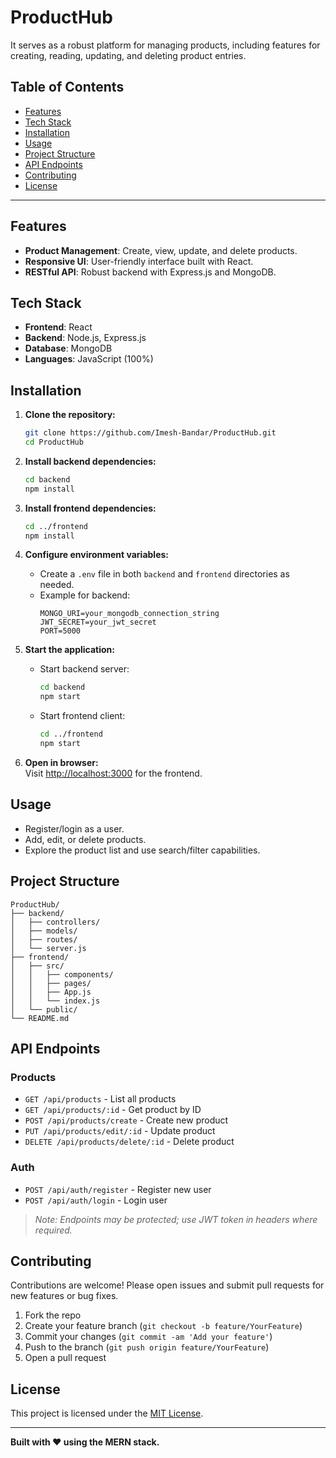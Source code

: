 # ProductHub

  It serves as a robust platform for managing products, including features for creating, reading, updating, and deleting product entries.

## Table of Contents

- [Features](#features)
- [Tech Stack](#tech-stack)
- [Installation](#installation)
- [Usage](#usage)
- [Project Structure](#project-structure)
- [API Endpoints](#api-endpoints)
- [Contributing](#contributing)
- [License](#license)

---

## Features

- **Product Management**: Create, view, update, and delete products.
- **Responsive UI**: User-friendly interface built with React.
- **RESTful API**: Robust backend with Express.js and MongoDB.

## Tech Stack

- **Frontend**: React
- **Backend**: Node.js, Express.js
- **Database**: MongoDB
- **Languages**: JavaScript (100%)

## Installation

1. **Clone the repository:**
   ```bash
   git clone https://github.com/Imesh-Bandar/ProductHub.git
   cd ProductHub
   ```

2. **Install backend dependencies:**
   ```bash
   cd backend
   npm install
   ```

3. **Install frontend dependencies:**
   ```bash
   cd ../frontend
   npm install
   ```

4. **Configure environment variables:**
   - Create a `.env` file in both `backend` and `frontend` directories as needed.
   - Example for backend:
     ```
     MONGO_URI=your_mongodb_connection_string
     JWT_SECRET=your_jwt_secret
     PORT=5000
     ```

5. **Start the application:**
   - Start backend server:
     ```bash
     cd backend
     npm start
     ```
   - Start frontend client:
     ```bash
     cd ../frontend
     npm start
     ```

6. **Open in browser:**  
   Visit [http://localhost:3000](http://localhost:3000) for the frontend.

## Usage

- Register/login as a user.
- Add, edit, or delete products.
- Explore the product list and use search/filter capabilities.

## Project Structure

```
ProductHub/
├── backend/
│   ├── controllers/
│   ├── models/
│   ├── routes/
│   └── server.js
├── frontend/
│   ├── src/
│   │   ├── components/
│   │   ├── pages/
│   │   ├── App.js
│   │   └── index.js
│   └── public/
└── README.md
```

## API Endpoints

### Products

- `GET /api/products` - List all products
- `GET /api/products/:id` - Get product by ID
- `POST /api/products/create` - Create new product
- `PUT /api/products/edit/:id` - Update product
- `DELETE /api/products/delete/:id` - Delete product

### Auth

- `POST /api/auth/register` - Register new user
- `POST /api/auth/login` - Login user

> *Note: Endpoints may be protected; use JWT token in headers where required.*

## Contributing

Contributions are welcome! Please open issues and submit pull requests for new features or bug fixes.

1. Fork the repo
2. Create your feature branch (`git checkout -b feature/YourFeature`)
3. Commit your changes (`git commit -am 'Add your feature'`)
4. Push to the branch (`git push origin feature/YourFeature`)
5. Open a pull request

## License

This project is licensed under the [MIT License](LICENSE).

---

**Built with ❤️ using the MERN stack.**

